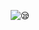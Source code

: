 <p align="center">
  <img src="https://i.pinimg.com/originals/db/22/f2/db22f25ebf660801c50dce12b6f982c6.gif" alt="😪">
</p>
